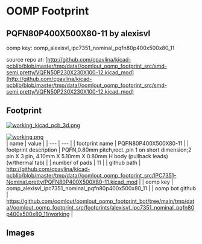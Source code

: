 # OOMP Footprint  
## PQFN80P400X500X80-11  by alexisvl  
  
oomp key: oomp_alexisvl_ipc7351_nominal_pqfn80p400x500x80_11  
  
source repo at: [http://github.com/cpavlina/kicad-pcblib/blob/master/tmp/data//oomlout_oomp_footprint_src/smd-semi.pretty/VQFN50P230X230X100-12.kicad_mod](http://github.com/cpavlina/kicad-pcblib/blob/master/tmp/data//oomlout_oomp_footprint_src/smd-semi.pretty/VQFN50P230X230X100-12.kicad_mod)  
## Footprint  
  
[![working_kicad_pcb_3d.png](working_kicad_pcb_3d_600.png)](working_kicad_pcb_3d.png)  
  
[![working.png](working_600.png)](working.png)  
| name | value | 
| --- | --- | 
| footprint name | PQFN80P400X500X80-11 | 
| footprint description | PQFN,0.80mm pitch,rect.,pin 1 on short dimension;2 pin X 3 pin, 4.10mm X 5.10mm X 0.80mm H body (pullback leads) (w/thermal tab) | 
| number of pads | 11 | 
| github path | http://github.com/cpavlina/kicad-pcblib/blob/master/tmp/data//oomlout_oomp_footprint_src/IPC7351-Nominal.pretty/PQFN80P400X500X80-11.kicad_mod | 
| oomp key | oomp_alexisvl_ipc7351_nominal_pqfn80p400x500x80_11 | 
| oomp bot github | https://github.com/oomlout/oomlout_oomp_footprint_bot/tree/main/tmp/data//oomlout_oomp_footprint_src/footprints/alexisvl_ipc7351_nominal_pqfn80p400x500x80_11/working | 
## Images  
